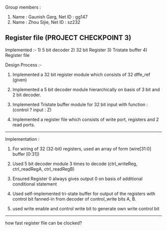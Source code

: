 Group members :
1) Name : Gaunish Garg, Net ID : gg147
2) Name : Zhou Sijie, Net ID : sz232 


Register file (PROJECT CHECKPOINT 3)
-----------------------------------------------------------------------------------------------------------------------------------------------------
Implemented :- 1) 5 bit decoder
	       2) 32 bit Register
  	       3) Tristate buffer
	       4) Register file
	      
	      
Design Process :-  

1) Implemented a 32 bit register module which consists of 32 dffe_ref (given)
	
2) Implemented a 5 bit decoder module hierarchically on basis of 3 bit and 2 bit decoder.
	
3) Implemented Tristate buffer module for 32 bit input with function : (control ? input : Z)

4) Implemented a register file which consists of write port, registers and 2 read ports.
----------------------------------------------------------------------------------------------------------------------------------


Implementation :

1) For wiring of 32 (32-bit) registers, used an array of form (wire[31:0] buffer [0:31])

2) Used 5 bit decoder module 3 times to decode (ctrl_writeReg, ctrl_readRegA, ctrl_readRegB)

3) Ensured Register 0 always gives output 0 on basis of additional conditional statement

4) Used self-implemented tri-state buffer for output of the registers with control bit fanned-in from decoder of control_write bits A, B.

5) used write enable and control write bit to generate own write control bit
----------------------------------------------------------------------------------------------------------------------------------

how fast register file can be clocked?
